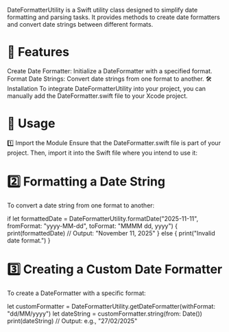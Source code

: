 DateFormatterUtility is a Swift utility class designed to simplify date formatting and parsing tasks. It provides methods to create date formatters and convert date strings between different formats.

# 📌 Features
Create Date Formatter: Initialize a DateFormatter with a specified format.
Format Date Strings: Convert date strings from one format to another.
🛠 Installation
To integrate DateFormatterUtility into your project, you can manually add the DateFormatter.swift file to your Xcode project.

# 🚀 Usage
1️⃣ Import the Module
Ensure that the DateFormatter.swift file is part of your project. Then, import it into the Swift file where you intend to use it:


# 2️⃣ Formatting a Date String
To convert a date string from one format to another:

if let formattedDate = DateFormatterUtility.formatDate("2025-11-11", fromFormat: "yyyy-MM-dd", toFormat: "MMMM dd, yyyy") {
    print(formattedDate) // Output: "November 11, 2025"
} else {
    print("Invalid date format.")
}

# 3️⃣ Creating a Custom Date Formatter
To create a DateFormatter with a specific format:

let customFormatter = DateFormatterUtility.getDateFormatter(withFormat: "dd/MM/yyyy")
let dateString = customFormatter.string(from: Date())
print(dateString) // Output: e.g., "27/02/2025"
